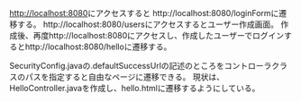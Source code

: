 [http://localhost:8080](http://localhost:8080)にアクセスすると
http://localhost:8080/loginFormに遷移する。
http://localhost:8080/usersにアクセスするとユーザー作成画面。
作成後、再度http://localhost:8080にアクセスし、作成したユーザーでログインするとhttp://localhost:8080/helloに遷移する。

SecurityConfig.javaの.defaultSuccessUrlの記述のところをコントローラクラスのパスを指定すると自由なページに遷移できる。
現状は、HelloController.javaを作成し、hello.htmlに遷移するようにしている。
